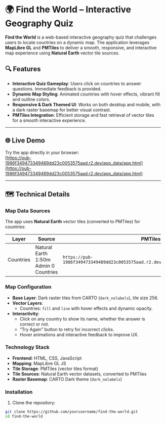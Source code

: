 # 🌍 Find the World – Interactive Geography Quiz

**Find the World** is a web-based interactive geography quiz that challenges users to locate countries on a dynamic map. The application leverages **MapLibre GL** and **PMTiles** to deliver a smooth, responsive, and interactive map experience using **Natural Earth** vector tile sources.  

## 🔍 Features

- **Interactive Quiz Gameplay**: Users click on countries to answer questions. Immediate feedback is provided.  
- **Dynamic Map Styling**: Animated countries with hover effects, vibrant fill and outline colors.  
- **Responsive & Dark Themed UI**: Works on both desktop and mobile, with a dark raster basemap for better visual contrast.  
- **PMTiles Integration**: Efficient storage and fast retrieval of vector tiles for a smooth interactive experience.  

---

## 🌐 Live Demo

Try the app directly in your browser:  
[https://pub-1986f349473349489dd23c0053575aad.r2.dev/app_data/app.html](https://pub-1986f349473349489dd23c0053575aad.r2.dev/app_data/app.html)

---

## 🗺️ Technical Details

### Map Data Sources

The app uses **Natural Earth** vector tiles (converted to PMTiles) for countries:

| Layer     | Source                     | PMTiles URL |
|-----------|----------------------------|-------------|
| Countries | Natural Earth 1:50m Admin 0 Countries | `https://pub-1986f349473349489dd23c0053575aad.r2.dev/app_data/admin_0_countries.pmtiles` |

### Map Configuration

- **Base Layer**: Dark raster tiles from CARTO (`dark_nolabels`), tile size 256.  
- **Vector Layers**:  
  - Countries: `fill` and `line` with hover effects and dynamic opacity.  
- **Interactivity**:  
  - Click on any country to show its name, whether the answer is correct or not.  
  - “Try Again” button to retry for incorrect clicks.  
  - Hover animations and interactive feedback to improve UX.  

### Technology Stack

- **Frontend**: HTML, CSS, JavaScript  
- **Mapping**: MapLibre GL JS  
- **Tile Storage**: PMTiles (vector tiles format)  
- **Tile Sources**: Natural Earth vector datasets, converted to PMTiles  
- **Raster Basemap**: CARTO Dark theme (`dark_nolabels`)  

### Installation

1. Clone the repository:
```bash
git clone https://github.com/yourusername/find-the-world.git
cd find-the-world


